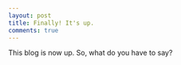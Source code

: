 ```yaml
---
layout: post
title: Finally! It's up.
comments: true
---
```

This blog is now up. So, what do you have to say?






 
        


